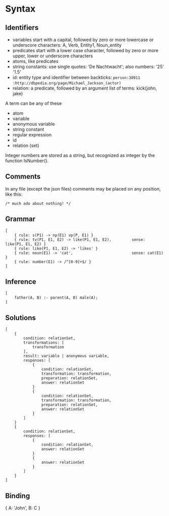 # Syntax

## Identifiers

 * variables start with a capital, followed by zero or more lowercase or underscore characters: A, Verb, Entity1, Noun_entity
 * predicates start with a lower case character, followed by zero or more upper, lower or underscore characters
 * atoms, like predicates
 * string constants: use single quotes: 'De Nachtwacht'; also numbers: '25' '1.5'
 * id: entity type and identifier between backticks: `person:38911` `:http://dbpedia.org/page/Michael_Jackson_(actor)`
 * relation: a predicate, followed by an argument list of terms: kick(john, jake)

 A term can be any of these

 * atom
 * variable
 * anonymous variable
 * string constant
 * regular expression
 * id
 * relation (set)
 
 Integer numbers are stored as a string, but recognized as integer by the function IsNumber(). 

## Comments

 In any file (except the json files) comments may be placed on any position, like this:

    /* much ado about nothing! */

## Grammar

    [
        { rule: s(P1) -> np(E1) vp(P, E1) }
        { rule: tv(P1, E1, E2) -> like(P1, E1, E2),         sense: like(P1, E1, E2) }
        { rule: like(P1, E1, E2) -> 'likes' }
        { rule: noun(E1) -> 'cat',                          sense: cat(E1) }
        { rule: number(E1) -> /^[0-9]+$/ }
    ]

## Inference

    [
        father(A, B) :- parent(A, B) male(A);
    ]

## Solutions

    [
        {
            condition: relationSet,
            transformations: [
                transformation
            ],
            result: variable | anonymous variable,
            responses: [
                {
                    condition: relationSet, 
                    transformation: transformation,
                    preparation: relationSet,
                    answer: relationSet
                }
                {
                    condition: relationSet, 
                    transformation: transformation,
                    preparation: relationSet,
                    answer: relationSet
                }
            ]
        } 
        {
            condition: relationSet,
            responses: [
                {
                    condition: relationSet, 
                    answer: relationSet
                }
                {
                    answer: relationSet
                }
            ]        
        }
    ]

## Binding

{
    A: 'John',
    B: C 
}

